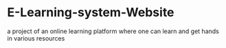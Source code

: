 # E-Learning-system-Website

a project of an online learning platform where one can learn and get hands in various resources
